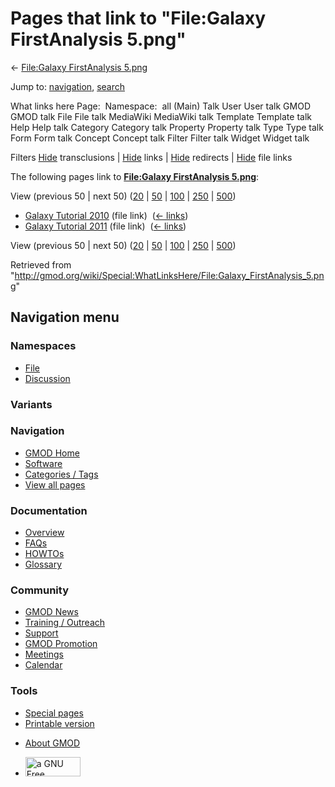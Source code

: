 <div id="mw-page-base" class="noprint">

</div>

<div id="mw-head-base" class="noprint">

</div>

<div id="content" class="mw-body" role="main">

<span id="top"></span>

<div id="mw-js-message" style="display:none;">

</div>



# <span dir="auto">Pages that link to "File:Galaxy FirstAnalysis 5.png"</span>

<div id="bodyContent">

<div id="contentSub">

← [File:Galaxy FirstAnalysis
5.png](/wiki/File:Galaxy_FirstAnalysis_5.png "File:Galaxy FirstAnalysis 5.png")

</div>

<div id="jump-to-nav" class="mw-jump">

Jump to: [navigation](#mw-navigation), [search](#p-search)

</div>

<div id="mw-content-text">

What links here Page:  Namespace:  all (Main) Talk User User talk GMOD
GMOD talk File File talk MediaWiki MediaWiki talk Template Template talk
Help Help talk Category Category talk Property Property talk Type Type
talk Form Form talk Concept Concept talk Filter Filter talk Widget
Widget talk

Filters
[Hide](/mediawiki/index.php?title=Special:WhatLinksHere/File:Galaxy_FirstAnalysis_5.png&hidetrans=1 "Special:WhatLinksHere/File:Galaxy FirstAnalysis 5.png")
transclusions \|
[Hide](/mediawiki/index.php?title=Special:WhatLinksHere/File:Galaxy_FirstAnalysis_5.png&hidelinks=1 "Special:WhatLinksHere/File:Galaxy FirstAnalysis 5.png")
links \|
[Hide](/mediawiki/index.php?title=Special:WhatLinksHere/File:Galaxy_FirstAnalysis_5.png&hideredirs=1 "Special:WhatLinksHere/File:Galaxy FirstAnalysis 5.png")
redirects \|
[Hide](/mediawiki/index.php?title=Special:WhatLinksHere/File:Galaxy_FirstAnalysis_5.png&hideimages=1 "Special:WhatLinksHere/File:Galaxy FirstAnalysis 5.png")
file links

The following pages link to **[File:Galaxy FirstAnalysis
5.png](/wiki/File:Galaxy_FirstAnalysis_5.png "File:Galaxy FirstAnalysis 5.png")**:

View (previous 50 \| next 50)
([20](/mediawiki/index.php?title=Special:WhatLinksHere/File:Galaxy_FirstAnalysis_5.png&limit=20 "Special:WhatLinksHere/File:Galaxy FirstAnalysis 5.png")
\|
[50](/mediawiki/index.php?title=Special:WhatLinksHere/File:Galaxy_FirstAnalysis_5.png&limit=50 "Special:WhatLinksHere/File:Galaxy FirstAnalysis 5.png")
\|
[100](/mediawiki/index.php?title=Special:WhatLinksHere/File:Galaxy_FirstAnalysis_5.png&limit=100 "Special:WhatLinksHere/File:Galaxy FirstAnalysis 5.png")
\|
[250](/mediawiki/index.php?title=Special:WhatLinksHere/File:Galaxy_FirstAnalysis_5.png&limit=250 "Special:WhatLinksHere/File:Galaxy FirstAnalysis 5.png")
\|
[500](/mediawiki/index.php?title=Special:WhatLinksHere/File:Galaxy_FirstAnalysis_5.png&limit=500 "Special:WhatLinksHere/File:Galaxy FirstAnalysis 5.png"))

- [Galaxy Tutorial
  2010](/wiki/Galaxy_Tutorial_2010 "Galaxy Tutorial 2010") (file link) ‎
  <span class="mw-whatlinkshere-tools">([←
  links](/mediawiki/index.php?title=Special:WhatLinksHere&target=Galaxy+Tutorial+2010 "Special:WhatLinksHere"))</span>
- [Galaxy Tutorial
  2011](/wiki/Galaxy_Tutorial_2011 "Galaxy Tutorial 2011") (file link) ‎
  <span class="mw-whatlinkshere-tools">([←
  links](/mediawiki/index.php?title=Special:WhatLinksHere&target=Galaxy+Tutorial+2011 "Special:WhatLinksHere"))</span>

View (previous 50 \| next 50)
([20](/mediawiki/index.php?title=Special:WhatLinksHere/File:Galaxy_FirstAnalysis_5.png&limit=20 "Special:WhatLinksHere/File:Galaxy FirstAnalysis 5.png")
\|
[50](/mediawiki/index.php?title=Special:WhatLinksHere/File:Galaxy_FirstAnalysis_5.png&limit=50 "Special:WhatLinksHere/File:Galaxy FirstAnalysis 5.png")
\|
[100](/mediawiki/index.php?title=Special:WhatLinksHere/File:Galaxy_FirstAnalysis_5.png&limit=100 "Special:WhatLinksHere/File:Galaxy FirstAnalysis 5.png")
\|
[250](/mediawiki/index.php?title=Special:WhatLinksHere/File:Galaxy_FirstAnalysis_5.png&limit=250 "Special:WhatLinksHere/File:Galaxy FirstAnalysis 5.png")
\|
[500](/mediawiki/index.php?title=Special:WhatLinksHere/File:Galaxy_FirstAnalysis_5.png&limit=500 "Special:WhatLinksHere/File:Galaxy FirstAnalysis 5.png"))

</div>

<div class="printfooter">

Retrieved from
"<http://gmod.org/wiki/Special:WhatLinksHere/File:Galaxy_FirstAnalysis_5.png>"

</div>

<div id="catlinks" class="catlinks catlinks-allhidden">

</div>

<div class="visualClear">

</div>

</div>

</div>

<div id="mw-navigation">

## Navigation menu

<div id="mw-head">



<div id="left-navigation">

<div id="p-namespaces" class="vectorTabs" role="navigation"
aria-labelledby="p-namespaces-label">

### Namespaces

- <span id="ca-nstab-image"><a href="/wiki/File:Galaxy_FirstAnalysis_5.png" accesskey="c"
  title="View the file page [c]">File</a></span>
- <span id="ca-talk"><a
  href="/mediawiki/index.php?title=File_talk:Galaxy_FirstAnalysis_5.png&amp;action=edit&amp;redlink=1"
  accesskey="t"
  title="Discussion about the content page [t]">Discussion</a></span>

</div>

<div id="p-variants" class="vectorMenu emptyPortlet" role="navigation"
aria-labelledby="p-variants-label">

### 

### Variants[](#)

<div class="menu">

</div>

</div>

</div>

<div id="right-navigation">





</div>



</div>

</div>

</div>

<div id="mw-panel">

<div id="p-logo" role="banner">

<a href="/wiki/Main_Page"
style="background-image: url(http://gmod.org/images/GMOD-cogs.png);"
title="Visit the main page"></a>

</div>

<div id="p-Navigation" class="portal" role="navigation"
aria-labelledby="p-Navigation-label">

### Navigation

<div class="body">

- <span id="n-GMOD-Home">[GMOD Home](/wiki/Main_Page)</span>
- <span id="n-Software">[Software](/wiki/GMOD_Components)</span>
- <span id="n-Categories-.2F-Tags">[Categories /
  Tags](/wiki/Categories)</span>
- <span id="n-View-all-pages">[View all
  pages](/wiki/Special:AllPages)</span>

</div>

</div>

<div id="p-Documentation" class="portal" role="navigation"
aria-labelledby="p-Documentation-label">

### Documentation

<div class="body">

- <span id="n-Overview">[Overview](/wiki/Overview)</span>
- <span id="n-FAQs">[FAQs](/wiki/Category:FAQ)</span>
- <span id="n-HOWTOs">[HOWTOs](/wiki/Category:HOWTO)</span>
- <span id="n-Glossary">[Glossary](/wiki/Glossary)</span>

</div>

</div>

<div id="p-Community" class="portal" role="navigation"
aria-labelledby="p-Community-label">

### Community

<div class="body">

- <span id="n-GMOD-News">[GMOD News](/wiki/GMOD_News)</span>
- <span id="n-Training-.2F-Outreach">[Training /
  Outreach](/wiki/Training_and_Outreach)</span>
- <span id="n-Support">[Support](/wiki/Support)</span>
- <span id="n-GMOD-Promotion">[GMOD
  Promotion](/wiki/GMOD_Promotion)</span>
- <span id="n-Meetings">[Meetings](/wiki/Meetings)</span>
- <span id="n-Calendar">[Calendar](/wiki/Calendar)</span>

</div>

</div>

<div id="p-tb" class="portal" role="navigation"
aria-labelledby="p-tb-label">

### Tools

<div class="body">

- <span id="t-specialpages"><a href="/wiki/Special:SpecialPages" accesskey="q"
  title="A list of all special pages [q]">Special pages</a></span>
- <span id="t-print"><a
  href="/mediawiki/index.php?title=Special:WhatLinksHere/File:Galaxy_FirstAnalysis_5.png&amp;printable=yes"
  rel="alternate" accesskey="p"
  title="Printable version of this page [p]">Printable version</a></span>

</div>

</div>

</div>

</div>

<div id="footer" role="contentinfo">

- <span id="footer-places-about">[About
  GMOD](/wiki/GMOD:About "GMOD:About")</span>

<!-- -->

- <span id="footer-copyrightico">[<img src="http://www.gnu.org/graphics/gfdl-logo-small.png" width="88"
  height="31" alt="a GNU Free Documentation License" />](http://www.gnu.org/licenses/fdl-1.3.html)</span>


<div style="clear:both">

</div>

</div>
